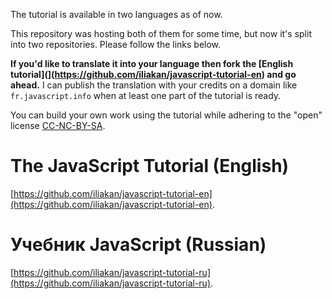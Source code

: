 The tutorial is available in two languages as of now.

This repository was hosting both of them for some time, but now it's split into two repositories. Please follow the links below.

**If you'd like to translate it into your language then fork the [English tutorial](](https://github.com/iliakan/javascript-tutorial-en) and go ahead.** I can publish the translation with your credits on a domain like `fr.javascript.info` when at least one part of the tutorial is ready.

You can build your own work using the tutorial while adhering to the "open" license [CC-NC-BY-SA](https://creativecommons.org/licenses/by-nc-sa/4.0/deed).

# The JavaScript Tutorial (English)

[https://github.com/iliakan/javascript-tutorial-en](https://github.com/iliakan/javascript-tutorial-en).

# Учебник JavaScript (Russian)

[https://github.com/iliakan/javascript-tutorial-ru](https://github.com/iliakan/javascript-tutorial-ru).

